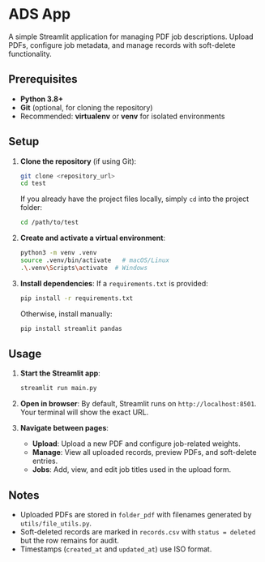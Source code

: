 # ADS App

A simple Streamlit application for managing PDF job descriptions. Upload PDFs, configure job metadata, and manage records with soft-delete functionality.

## Prerequisites

- **Python 3.8+**
- **Git** (optional, for cloning the repository)
- Recommended: **virtualenv** or **venv** for isolated environments

## Setup

1. **Clone the repository** (if using Git):
   ```bash
   git clone <repository_url>
   cd test
   ```
   If you already have the project files locally, simply `cd` into the project folder:
   ```bash
   cd /path/to/test
   ```

2. **Create and activate a virtual environment**:
   ```bash
   python3 -m venv .venv
   source .venv/bin/activate   # macOS/Linux
   .\.venv\Scripts\activate  # Windows
   ```

3. **Install dependencies**:
   If a `requirements.txt` is provided:
   ```bash
   pip install -r requirements.txt
   ```
   Otherwise, install manually:
   ```bash
   pip install streamlit pandas
   ```

## Usage

1. **Start the Streamlit app**:
   ```bash
   streamlit run main.py
   ```

2. **Open in browser**:
   By default, Streamlit runs on `http://localhost:8501`. Your terminal will show the exact URL.

3. **Navigate between pages**:
   - **Upload**: Upload a new PDF and configure job-related weights.
   - **Manage**: View all uploaded records, preview PDFs, and soft-delete entries.
   - **Jobs**: Add, view, and edit job titles used in the upload form.

## Notes

- Uploaded PDFs are stored in `folder_pdf` with filenames generated by `utils/file_utils.py`.
- Soft-deleted records are marked in `records.csv` with `status = deleted` but the row remains for audit.
- Timestamps (`created_at` and `updated_at`) use ISO format.


